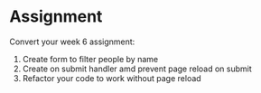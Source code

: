 # Assignment

Convert your week 6 assignment:

1. Create form to filter people by name
2. Create on submit handler amd prevent page reload on submit
3. Refactor your code to work without page reload
